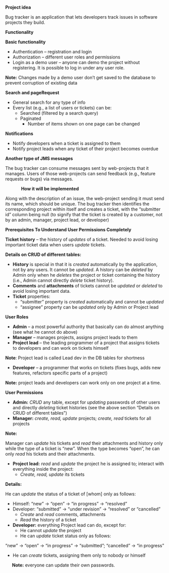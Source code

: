 ﻿**Project idea**

Bug tracker is an application that lets developers track issues in software projects they build.


**Functionality**

**Basic functionality**

- Authentication – registration and login
- Authorization – different user roles and permissions
- Login as a demo user – anyone can demo the project without registering. It is possible to log in under any user role.

**Note:** Changes made by a demo user don’t get saved to the database to prevent corruption of existing data

**Search and pageRequest**

- General search for any type of info
- Every list (e.g., a list of users or tickets) can be:
  - Searched (filtered by a search query)
  - Paginated
    - Number of items shown on one page can be changed

**Notifications**

- Notify developers when a ticket is assigned to them
- Notify project leads when any ticket of their project becomes overdue

**Another type of JMS messages**

The bug tracker can consume messages sent by web-projects that it manages. Users of those web-projects can send feedback (e.g., feature requests or bugs) via messages.

`		`**How it will be implemented**

Along with the description of an issue, the web-project sending it must send its name, which should be unique. The bug tracker then identifies the corresponding project within itself and creates a ticket, with the “submitter id” column being null (to signify that the ticket is created by a customer, not by an admin, manager, project lead, or developer)


**Prerequisites To Understand User Permissions Completely**

**Ticket history** – the history of *updates* of a ticket. Needed to avoid losing important ticket data when users *update* tickets.

**Details on CRUD of different tables:**

- **History** is special in that it is *created* automatically by the application, not by any users. It cannot be *updated*. A history can be *deleted* by Admin only when he *deletes* the project or ticket containing the history (i.e., Admin cannot directly *delete* ticket history).
- **Comments** and **attachments** of tickets cannot be *updated* or *deleted* to avoid losing important data.
- **Ticket** properties: 
  - “submitter” property is *created* automatically and cannot be *updated*
  - “assignee” property can be *updated* only by Admin or Project lead

**User Roles**

- **Admin** – a most powerful authority that basically can do almost anything (see what he cannot do above)
- **Manager** – manages projects, assigns project leads to them
- **Project lead** – the leading programmer of a project that assigns tickets to developers and can work on tickets himself

**Note**: Project lead is called Lead dev in the DB tables for shortness

- **Developer** – a programmer that works on tickets (fixes bugs, adds new features, refactors specific parts of a project)

**Note:** project leads and developers can work only on one project at a time.

**User Permissions**

- **Admin:** *CRUD* any table, except for *updating* passwords of other users and directly *deleting* ticket histories (see the above section “Details on CRUD of different tables”)
- **Manager:** *create, read, update* projects; *create, read* tickets for all projects

**Note:** 

Manager can *update* his tickets and *read* their attachments and history only while the type of a ticket is “new”. When the type becomes “open”, he can only *read* his tickets and their attachments.

- **Project lead:** *read* and *update* the project he is assigned to; interact with everything inside the project: 
  - *Create, read, update* its tickets

**Details:**

He can *update* the status of a ticket of [whom] only as follows:

- Himself: “new” -> “open” -> “in progress” -> “resolved”
- Developer: “submitted” -> “under revision” -> “resolved” or “cancelled”
  - *Create* and *read* comments, attachments
  - *Read* the history of a ticket
- **Developer:** everything Project lead can do, except for:
  - He cannot *update* the project
  - He can *update* ticket status only as follows:

“new” -> “open” -> “in progress” -> “submitted”; “cancelled” -> “in progress”

- He can *create* tickets, assigning them only to nobody or himself

`	`**Note:** everyone can update their own passwords.
